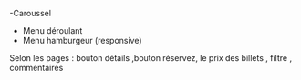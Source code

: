 <!-- Header  -->

-Caroussel
- Menu déroulant 
- Menu hamburgeur (responsive)

<!-- Main  -->

Selon les pages : bouton détails ,bouton réservez, le prix des billets , filtre , commentaires


